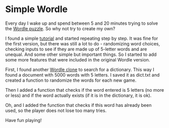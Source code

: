 # Simple Wordle
Every day I wake up and spend between 5 and 20 minutes trying to solve the [Wordle puzzle](https://www.nytimes.com/games/wordle/index.html). So why not try to create my own?

I found a simple [tutorial](https://www.freecodecamp.org/news/building-a-wordle-game/) and started repeating step by step. It was fine for the first version, but there was still a lot to do - randomizing word choices, checking inputs to see if they are made up of 5-letter words and are unequal. And some other simple but important things. So I started to add some more features that were included in the original Wordle version.

First, I found another [Wordle clone](https://github.com/cwackerfuss/react-wordle) to search for a dictionary. This way I found a document with 5000 words with 5 letters. I saved it as dict.txt and created a function to randomize the words for each new game.

Then I added a function that checks if the word entered is 5 letters (no more or less) and if the word actually exists (if it is in the dictionary, it is ok). 

Oh, and I added the function that checks if this word has already been used, so the player does not lose too many tries.

Have fun playing!